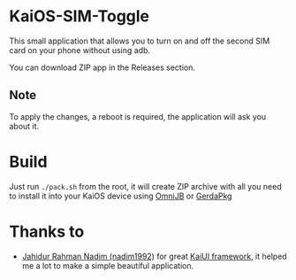 # KaiOS-SIM-Toggle
This small application that allows you to turn on and off the second SIM card on your phone without using adb.

You can download ZIP app in the Releases section.

## Note

To apply the changes, a reboot is required, the application will ask you about it.

# Build

Just run `./pack.sh` from the root, it will create ZIP archive with all you need to install it into your KaiOS device using [OmniJB](http://omnijb.831337.xyz) or [GerdaPkg](https://gerda.tech)

# Thanks to
* [Jahidur Rahman Nadim (nadim1992)](https://github.com/nadim1992) for great [KaiUI framework](https://github.com/nadim1992/KaiUI), it helped me a lot to make a simple beautiful application. 
